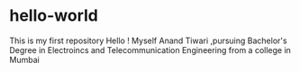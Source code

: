 # hello-world
This is my first repository 
Hello ! Myself Anand Tiwari ,pursuing Bachelor's Degree in Electroincs and Telecommunication Engineering from a college in Mumbai 
